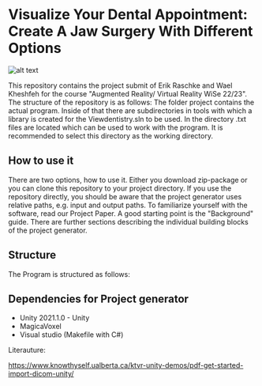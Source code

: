 # Visualize Your Dental Appointment: Create A Jaw Surgery With Different Options


![alt text](https://github.com/waeel1937/Viewdentistry/blob/main/954af802-3536-4bf1-8161-270b6b8107bd%20(1).jpg)

 

 This repository contains the project submit of Erik Raschke and Wael Kheshfeh for the course "Augmented Reality/ Virtual Reality WiSe 22/23". The structure of the repository is as follows: The folder project contains the actual program. Inside of that there are subdirectories in tools with which a library is created for the Viewdentistry.sln  to be used. In the directory .txt files are located which can be used to work with the program. It is recommended to select this directory as the working directory. 
 
 
## How to use it


There are two options, how to use it. Either you download zip-package or you can clone this repository to your project directory. If you use the repository directly, you should be aware that the project generator uses relative paths, e.g. input and output paths. To familiarize yourself with the software, read our Project Paper. A good starting point is the "Background" guide. There are further sections describing the individual building blocks of the project generator.



## Structure


The Program is structured as follows: 


## Dependencies for Project generator

* Unity 2021.1.0 - Unity 
* MagicaVoxel
* Visual studio (Makefile with C#) 


Literauture: 

https://www.knowthyself.ualberta.ca/ktvr-unity-demos/pdf-get-started-import-dicom-unity/
